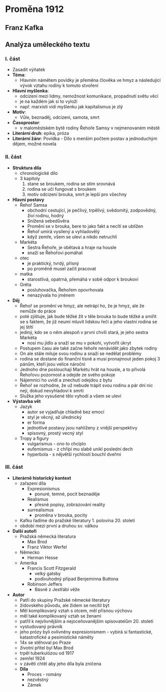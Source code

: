 # **Proměna 1912**
## **Franz Kafka**
## Analýza uměleckého textu
### **I. část**
- Zasadit výňatek
- **Téma**: 
    - Hlavním námětem povídky je přeměna člověka ve hmyz a následující vývok vztahu rodiny k tomuto stvoření
- **Hlavní myšlenka**:
    - odcizení mezi lidmy, nemožnost komunikace, propadnutí světu věcí
    - je na každém jak si to vyloží
    - např. marxisti vidí myšlenku jak kapitalismus je zlý
- **Motiv**:
    - Vůle, beznaděj, odcizení, samota, smrt
- **Časoprostor**:
    - v maloměstském bytě rodiny Řehoře Samsy v nejmenovaném městě
- **Literární druh**: epika, próza
- **Literární žánr**: Povídka - Dílo s menšim počtem postav a jednoduchým 
dějem, možné novela
### **II. část**
- **Struktura díla**
    - chronologické dílo
    - 3 kapitoly
        1. stane se broukem, rodina se stím srovnává
        2. rodina se učí fungovat s broukem
        3. motiv odcizení brouka, smrt je lepší pro všechny
- **Hlavní postavy**
    - Řehoř Samsa
        - obchodní cestující, je pečlivý, trpělivý, svědomitý, zodpovědný, živí rodinu, hodný
        - Snížená sebedůvěra
        - Promění se v brouka, bere to jako fakt a necítí se ublížen
        - Řehoř umírá vysílený a vyhladovělý
        - když zemře, všem se uleví a nikdo netruchlí
    - Markéta
        - Sestra Řehoře, je obětavá a hraje na housle
        - snaží se Řehořovi pomáhat
    - otec
        - je praktický, tvrdý, přísný
        - po proměně musel začít pracovat
    - matka
        - starostlivá, opatrná, přemáhá v sobě odpor k broukovi
    - Gréta
        - posluhovačka, Řehořem opovrhovala
        - nenazývala ho jménem
- **Děj**
    - Řehoř se promění ve hmyz, ale netrápí ho, že je hmyz, ale že nemůže do práce
    - poté zjištuje, jak bude těžké žít v těle brouka to bude těžké a smířit se s faktem, že již neumí mluvit lidskou řečí a jeho vlastní rodina se jej štítí
    - jediný, kdo se o něm alespoň v první chvíli stará, je jeho sestra Markéta
        - nosí mu jídlo a snaží se mu v pokohi, vytvořit úkryt
    - Postupem času ale také začne řehoře nenávidět jako zbytek rodiny
    - On ale stále miluje svou rodinu a snaží se nedělat problémy
    - rodina se dostane do finanční tísně a musí pronajmout jeden pokoj 3 pánům, kteří jsou velice nároční
    - Jednoho dne poslouchají Markétu hrát na housle, a to přivolá Řehořovu pozornost a odejde ze svého pokoje
    - Nájemníci ho uvidí a znechutí odejdou z bytu
    - Řehoř se rozhodne, že už nebude trápit svou rodinu a pár dní nic nejí, dokud nevyhladoví k smrti
    - Služka jeho vysušené tělo vyhodí a všem se uleví
- **Výstavba vět**
    - Jazyk
        - autor se vyjadřuje chladně bez emocí
        - styl je věcný, až úřednický
        - er forma
        - jednotlivé postavy jsou nahlíženy z vnější perspektivy
        - spisovný, prostý vecný styl
    - Tropy a figury
        - vulgarismus - ono to chcíplo
        - eufemismus - z chřípí mu slabě unikl poslední dech
        - hyperbola - s nějvětší rychlostí bouchl dveřmi
### **III. část**
- **Literárně historický kontext**
    - zařazení díla
        - Expresionismus
            - ponuré, temné, pocit beznaděje
        - Realismus
            - přesné popisy, zobrazování reality
        - surrealismus
            - proměna v brouka, pocity
    - Kafku řadíme do pražské literatury 1. polovina 20. století
    - období mezi první a druhou sv. válkou
- **Další autoři**
    - Pražská německá literatura
         - Max Brod
         - Franz Viktor Werfel
    - Německo
        - Herman Hesse
    - Amerika
        - Francis Scott Fitzgerald
            - velký gatsby
            - podivuhodný případ Benjeminna Buttona
        - Robinson Jeffers
            - Básně z Jestřábí věže
- **Autor**
    - Patří do skupiny Pražské německé literatury
    - židovského původu, ale židem se necítil být
    - Měl komplikovaný vztah s otcem, měl přísnou výchovu
    - měl také komplikovaný vztah se ženami
    - patřil k nejvlivnějším a nejoceňovanějším spisovatelům 20. století
    - vystudovaný právník
    - jeho prózy byli ovlivněny expresionismem - vybírá si fantastické, katastrofické a pesimistické náměty
    - 14x se stěhoval po Praze
    - životní přítel byl Max Brod
    - trpěl tuberkulózou od 1917
    - zemřel 1924
    - v závěti chtěl aby jeho díla byla zničena
    - **Díla**
        - Proces - romány
        - nezvěstný
        - Zámek

